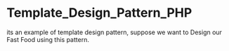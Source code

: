 # Template_Design_Pattern_PHP
its an example of template design pattern, suppose we want to Design our Fast Food using this pattern.
